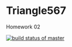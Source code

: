 # Triangle567
Homework 02

[![build status of master](https://travis-ci.org/HanQLiu/Triangle567.svg?branch=master)](https://travis-ci.org/HanQLiu/Triangle567)
